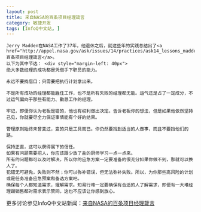 ```yaml
---
layout: post
title: 来自NASA的百条项目经理箴言
category: 敏捷开发
tags: [InfoQ中文站, ]
---
```


	Jerry Madden在NASA工作了37年，他退休之后，就这些年的实践总结出了<a href="http://appel.nasa.gov/ask/issues/14/practices/ask14_lessons_madden.html">百条项目经理箴言</a>。
	以下为其中节选： <div style="margin-left: 40px">
	绝大多数经理的成功都是凭借手下职员的能力。

	永远不要找借口；只需要把执行计划拿出来。

	不是所有成功的经理都能胜任工作，也不是所有失败的经理都无能。运气还是占了一定成分，不过运气偏向于那些有能力、勤恳工作的经理。

	牢记，即便你认为老板是错的，他也有权利做出决定。告诉老板你的想法，但是如果他依然坚持己见，你就要尽全力保证事情能有个好的结果。

	管理原则始终未曾变过，变的只是工具而已。你仍然要找到适当的人做事，而且不要挡他们的路。

	保持正直，这可以获得属下的信任。
	如果有问题需要招人，你应该跟少放了盐的厨师学习一点一点来。
	所有的问题都可以及时解决，所以你的应急方案一定要准备的很充分如果你做不到，那就可以换人了。 
	犯错无可避免，失败则不然；你可以弥补错误，但无法弥补失败。所以，为你那些高风险的计划或是任务准备应急预案和备选方案吧。 
	确保每个人都知道需求，理解需求。知易行难一定要确保有合适的人了解需求，即便有一大堆经理跟销售都对需求表示赞同，这也不应该让你感到放心。 
更多讨论参见InfoQ中文站新闻：<a href="http://www.infoq.com/cn/news/2009/01/100-project-manager-words-nasa">来自NASA的百条项目经理箴言</a>
